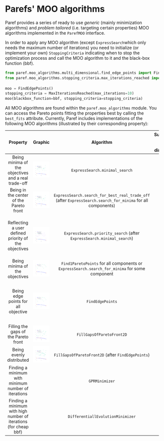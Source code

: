 # Parefs' MOO algorithms

Paref provides a series of ready to use *generic* (mainly minimization algorithms)
and *problem tailored* (i.e. targeting certain properties) MOO algorithms implemented in the ``ParefMOO`` interface.

In order to apply any MOO algorithm (except ``ExpressSearch``which only needs the maximum number of iterations)
you need to initialize (or implement your own) ``StoppingCriteria``
indicating when to stop the optimization process and call the MOO algorithm to it and
the black-box function (bbf).

```python
from paref.moo_algorithms.multi_dimensional.find_edge_points import FindEdgePoints
from paref.moo_algorithms.stopping_criteria.max_iterations_reached import MaxIterationsReached

moo = FindEdgePoints()
stopping_criteria = MaxIterationsReached(max_iterations=10)
moo(blackbox_function=bbf, stopping_criteria=stopping_criteria)
```

All MOO algorithms are found within the ``paref.moo_algorithms`` module.
You can access the Pareto points fitting the properties best by calling the ``best_fits`` attribute.
Currently, Paref includes implementations of the following MOO algorithms
(illustrated by their corresponding property):

|                             Property                             |                                          Graphic                                           |                                                    Algorithm                                                     | Supported target space dimension |                                Note                                 |
|:----------------------------------------------------------------:|:------------------------------------------------------------------------------------------:|:----------------------------------------------------------------------------------------------------------------:|:--------------------------------:|:-------------------------------------------------------------------:|
|       Being minima of the objectives and a real trade-off        |           ![Minimal Search](../graphics/plots/moo-algorithms/MinimalSearch.png)            |                                         ``ExpressSearch.minimal_search``                                         |               All                |                   This is a great initial search                    |
|             Being in the center of the Pareto front              |           ![Minimal Search](../graphics/plots/moo-algorithms/MinimalSearch.png)            | ``ExpressSearch.search_for_best_real_trade_off``  (after ``ExpressSearch.search_for_minima`` for all components) |               All                |                                                                     |
|       Reflecting a user defined priority of the objectives       |              ![Priority](../graphics/plots/moo-algorithms/PrioritySearch.png)              |                    ``ExpressSearch.priority_search`` (after ``ExpressSearch.minimal_search``)                    |               All                | Higher priority results in smaller target values in that component  |
|                  Being minima of the objectives                  |            ![Edge points](../graphics/plots/moo-algorithms/FindEdgePoints.svg)             |        ``Find1ParetoPoints`` for all components or ``ExpressSearch.search_for_minima`` for some component        |               All                |                                                                     |
|               Being edge points for all objective                |            ![Edge points](../graphics/plots/moo-algorithms/FindEdgePoints.svg)             |                                                ``FindEdgePoints``                                                |               All                | Edge points equal the minima in some objective only in 2 dimensions |
|               Filling the gaps of the Pareto front               | ![Fill gaps of Pareto front](../graphics/plots/moo-algorithms/FillGapsOfParetoFront2D.svg) |                                           ``FillGapsOfParetoFront2D``                                            |                2                 |                                                                     |
|                     Being evenly distributed                     |             ![Evenly Scanned](../graphics/plots/moo-algorithms/ScanEvenly.svg)             |                              ``FillGapsOfParetoFront2D`` (after ``FindEdgePoints``)                              |                2                 |                                                                     |
|       Finding a minimum with minimum number of iterations        |                                                                                            |                                                 ``GPRMinimizer``                                                 |                1                 |                       Apply to expensive bbf                        |
| Finding a minimum with high number of iterations (for cheap bbf) |                                                                                            |                                       ``DifferentiallEvolutionMinimizer``                                        |                1                 |                         Apply to cheap bbf                          |
